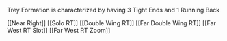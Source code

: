 Trey Formation is characterized by having 3 Tight Ends and 1 Running Back

[[Near Right]]
[[Solo RT]]
[[Double Wing RT]]
[[Far Double Wing RT]]
[[Far West RT Slot]]
[[Far West RT Zoom]]
